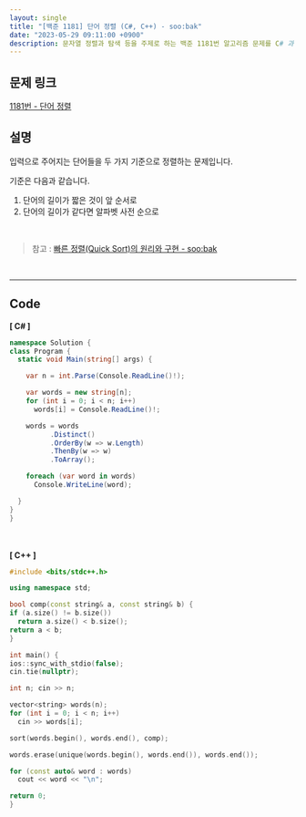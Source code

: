 ```yaml
---
layout: single
title: "[백준 1181] 단어 정렬 (C#, C++) - soo:bak"
date: "2023-05-29 09:11:00 +0900"
description: 문자열 정렬과 탐색 등을 주제로 하는 백준 1181번 알고리즘 문제를 C# 과 C++ 로 풀이 및 해설
---
```


## 문제 링크
  [1181번 - 단어 정렬](https://www.acmicpc.net/problem/1181)

## 설명
입력으로 주어지는 단어들을 두 가지 기준으로 정렬하는 문제입니다. <br>

기준은 다음과 같습니다.<br>

1. 단어의 길이가 짧은 것이 앞 순서로<br>
2. 단어의 길이가 같다면 알파벳 사전 순으로 <br>

<br>

> 참고 : [빠른 정렬(Quick Sort)의 원리와 구현 - soo:bak](https://soo-bak.github.io/algorithm/theory/quick-sort/)

<br>

- - -

## Code
<b>[ C# ] </b>
<br>

  ```c#
namespace Solution {
  class Program {
    static void Main(string[] args) {

      var n = int.Parse(Console.ReadLine()!);

      var words = new string[n];
      for (int i = 0; i < n; i++)
        words[i] = Console.ReadLine()!;

      words = words
            .Distinct()
            .OrderBy(w => w.Length)
            .ThenBy(w => w)
            .ToArray();

      foreach (var word in words)
        Console.WriteLine(word);

    }
  }
}
  ```
<br><br>
<b>[ C++ ] </b>
<br>

  ```c++
#include <bits/stdc++.h>

using namespace std;

bool comp(const string& a, const string& b) {
  if (a.size() != b.size())
    return a.size() < b.size();
  return a < b;
}

int main() {
  ios::sync_with_stdio(false);
  cin.tie(nullptr);

  int n; cin >> n;

  vector<string> words(n);
  for (int i = 0; i < n; i++)
    cin >> words[i];

  sort(words.begin(), words.end(), comp);

  words.erase(unique(words.begin(), words.end()), words.end());

  for (const auto& word : words)
    cout << word << "\n";

  return 0;
}
  ```
